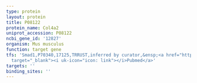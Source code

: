 ```yaml
---
type: protein
layout: protein
title: P08122
protein_name: Col4a2
uniprot_accession: P08122
ncbi_gene_id: '12827'
organism: Mus musculus
function: target gene
tfs: 'Smad1,P70340,17125,TRRUST,inferred by curator,&ensp;<a href="https://www.ncbi.nlm.nih.gov/pubmed/?term=25995358%5Buid%5D"
  target="_blank"><i uk-icon="icon: link"></i>Pubmed</a>'
targets: ''
binding_sites: ''
---
```

